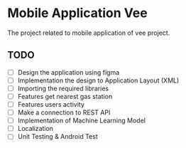 # Mobile Application Vee
The project related to mobile application of vee project.

## TODO
- [ ] Design the application using figma
- [ ] Implementation the design to Application Layout (XML)
- [ ] Importing the required libraries
- [ ] Features get nearest gas station
- [ ] Features users activity
- [ ] Make a connection to REST API
- [ ] Implementation of Machine Learning Model
- [ ] Localization
- [ ] Unit Testing & Android Test
